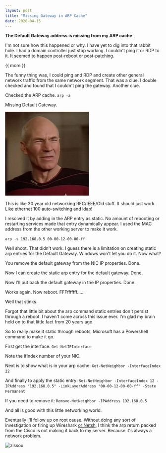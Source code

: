 ```yaml
---
layout: post
title: "Missing Gateway in ARP Cache"
date: 2020-04-15
---
```


**The Default Gateway address is missing from my ARP cache**

I'm not sure how this happened or why.  I have yet to dig into that rabbit hole.  I had a domain controller just stop working.  I couldn't ping it or RDP to it.  It seemed to happen post-reboot or post-patching.  

{{ more }}

The funny thing was, I could ping and RDP and create other general network traffic from the same network segment.  That was a clue.  I double checked and found that I couldn't ping the gateway.  Another clue.  

Checked the ARP cache.  ```arp -a```

Missing Default Gateway.  

![wtf](https://raw.githubusercontent.com/soccershoe/JustAnotherAdmin/master/images/wtf.jpg)

This is like 30 year old networking RFC/IEEE/Old stuff.  It should just work.  <sarcasm> Like ethernet 100 auto-switching and ldap! </sarcasm>

I resolved it by adding in the ARP entry as static.  No amount of rebooting or restarting services made that entry dynamically appear.  I used the MAC address from the other working server to make it work.  

```arp -s 192.168.0.5 00-00-12-00-00-ff```

Well shoot.  That didn't work.  I guess there is a limitation on creating static arp entries for the Default Gateway.  Windows won't let you do it.  Now what?

You remove the default gateway from the NIC IP properties.  Done.

Now I can create the static arp entry for the default gateway.  Done.

Now I'll put back the default gateway in the IP properties.  Done. 

Works again.  Now reboot.  FFFfffffff......

Well that stinks.

Forgot that little bit about the arp command static entries don't persist through a reboot.  I haven't come across this issue ever.  I'm glad my brain held on to that little fact from 20 years ago.  

So to really make it static through reboots, Microsoft has a Powershell command to make it go.  

First get the interface:  ```Get-NetIPInterface```

Note the ifIndex number of your NIC.  

Next is to show what is in your arp cache:  ```Get-NetNeighbor -InterfaceIndex 22```

And finally to apply the static entry:  ```Set-NetNeighbor -InterfaceIndex 12 -IPAddress "192.168.0.5" -LinkLayerAddress "00-00-12-00-00-ff" -State Permanent```

If you need to remove it:  ```Remove-NetNeighbor -IPAddress 192.168.0.5```

And all is good with this little networking world.  

Eventually I'll follow up on root cause.  Without doing any sort of investigation or firing up Wireshark [or Netsh](https://soccershoe.github.io/JustAnotherAdmin/blog/2019/09/21/UsingNetSH), I think the arp return packed from the Cisco is not making it back to my server.  Because it's always a network problem.  

![zissou](https://raw.githubusercontent.com/soccershoe/JustAnotherAdmin/master/images/zissou.jpg)
